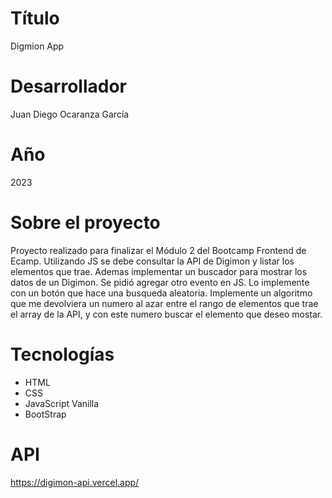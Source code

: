 # Título
Digmion App

# Desarrollador
Juan Diego Ocaranza García

# Año
2023

# Sobre el proyecto
Proyecto realizado para finalizar el Módulo 2 del Bootcamp Frontend de Ecamp.
Utilizando JS se debe consultar la API de Digimon y listar los elementos que trae. Ademas implementar un buscador para mostrar los datos de un Digimon.
Se pidió agregar otro evento en JS. Lo implemente con un botón que hace una busqueda aleatoria. Implemente un algoritmo que me devolviera un numero al azar entre el rango de elementos que trae el array de la API, y con este numero buscar el elemento que deseo mostar.

# Tecnologías
 - HTML
 - CSS
 - JavaScript Vanilla
 - BootStrap

 # API
 https://digimon-api.vercel.app/